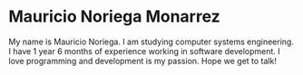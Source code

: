 
# Mauricio Noriega Monarrez
My name is Mauricio Noriega. I am studying computer systems engineering. I have 1 year 6 months of experience working in software development. I love programming and development is my passion. Hope we get to talk!

